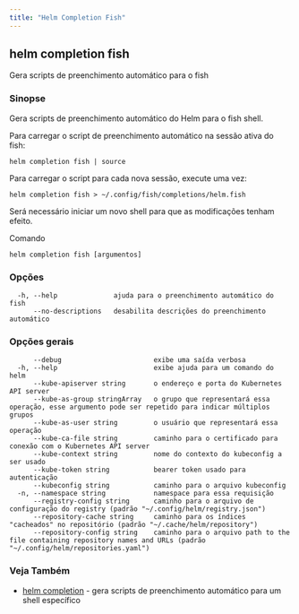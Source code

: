 ```yaml
---
title: "Helm Completion Fish"
---
```


## helm completion fish

Gera scripts de preenchimento automático para o fish

### Sinopse

Gera scripts de preenchimento automático do Helm para o fish shell.

Para carregar o script de preenchimento automático na sessão ativa do fish:

```
helm completion fish | source
```

Para carregar o script para cada nova sessão, execute uma vez:

```
helm completion fish > ~/.config/fish/completions/helm.fish
```

Será necessário iniciar um novo shell para que as modificações tenham efeito.

Comando
```
helm completion fish [argumentos]
```

### Opções

```
  -h, --help              ajuda para o preenchimento automático do fish
      --no-descriptions   desabilita descrições do preenchimento automático
```

### Opções gerais

```
      --debug                       exibe uma saída verbosa
  -h, --help                        exibe ajuda para um comando do helm
      --kube-apiserver string       o endereço e porta do Kubernetes API server
      --kube-as-group stringArray   o grupo que representará essa operação, esse argumento pode ser repetido para indicar múltiplos grupos
      --kube-as-user string         o usuário que representará essa operação
      --kube-ca-file string         caminho para o certificado para conexão com o Kubernetes API server
      --kube-context string         nome do contexto do kubeconfig a ser usado
      --kube-token string           bearer token usado para autenticação
      --kubeconfig string           caminho para o arquivo kubeconfig
  -n, --namespace string            namespace para essa requisição
      --registry-config string      caminho para o arquivo de configuração do registry (padrão "~/.config/helm/registry.json")
      --repository-cache string     caminho para os índices "cacheados" no repositório (padrão "~/.cache/helm/repository")
      --repository-config string    caminho para o arquivo path to the file containing repository names and URLs (padrão "~/.config/helm/repositories.yaml")
```

### Veja Também

* [helm completion](helm_completion.md)	 - gera scripts de preenchimento automático para um shell específico
